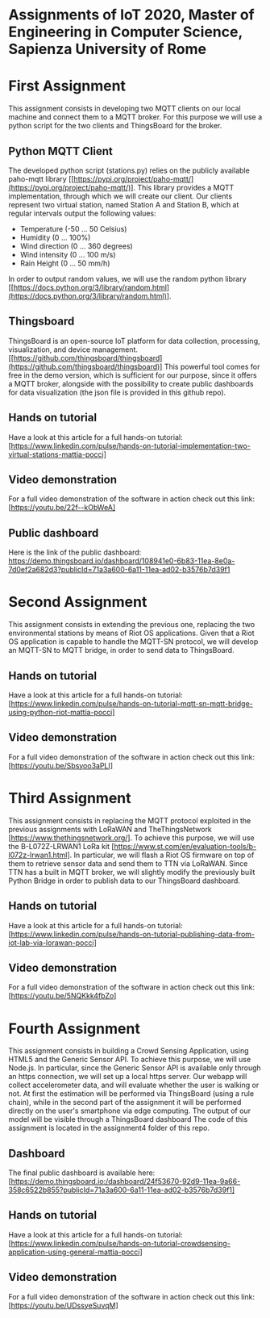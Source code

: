 # Assignments of IoT 2020, Master of Engineering in Computer Science, Sapienza University of Rome

# First Assignment
This assignment consists in developing two MQTT clients on our local machine and connect them to a MQTT broker. For this purpose we will use a python script for the two clients and ThingsBoard for the broker.
## Python MQTT Client
The developed python script (stations.py) relies on the publicly available paho-mqtt library [[https://pypi.org/project/paho-mqtt/](https://pypi.org/project/paho-mqtt/)]. This library provides a MQTT implementation, through which we will create our client.
Our clients represent two virtual station, named Station A and Station B, which at regular intervals output the following values:
- Temperature (-50 ... 50 Celsius)
- Humidity (0 ... 100%)
- Wind direction (0 ... 360 degrees)
- Wind intensity (0 ... 100 m/s)
- Rain Height (0 ... 50 mm/h)

In order to output random values, we will use the random python library [[https://docs.python.org/3/library/random.html](https://docs.python.org/3/library/random.html)].
## Thingsboard
ThingsBoard is an open-source IoT platform for data collection, processing, visualization, and device management. [[https://github.com/thingsboard/thingsboard](https://github.com/thingsboard/thingsboard)]
This powerful tool comes for free in the demo version, which is sufficient for our purpose, since it offers a MQTT broker, alongside with the possibility to create public dashboards for data visualization (the json file is provided in this github repo).
## Hands on tutorial
Have a look at this article for a full hands-on tutorial: [https://www.linkedin.com/pulse/hands-on-tutorial-implementation-two-virtual-stations-mattia-pocci]
## Video demonstration
For a full video demonstration of the software in action check out this link: [https://youtu.be/22f--kObWeA]
## Public dashboard
Here is the link of the public dashboard: https://demo.thingsboard.io/dashboard/108941e0-6b83-11ea-8e0a-7d0ef2a682d3?publicId=71a3a600-6a11-11ea-ad02-b3576b7d39f1

# Second Assignment
This assignment consists in extending the previous one, replacing the two environmental stations by means of Riot OS applications. Given that a Riot OS application is capable to handle the MQTT-SN protocol, we will develop an MQTT-SN to MQTT bridge, in order to send data to ThingsBoard.
## Hands on tutorial
Have a look at this article for a full hands-on tutorial: [https://www.linkedin.com/pulse/hands-on-tutorial-mqtt-sn-mqtt-bridge-using-python-riot-mattia-pocci]
## Video demonstration
For a full video demonstration of the software in action check out this link: [https://youtu.be/Sbsyoo3aPLI]

# Third Assignment
This assignment consists in replacing the MQTT protocol exploited in the previous assignments with LoRaWAN and TheThingsNetwork [https://www.thethingsnetwork.org/].
To achieve this purpose, we will use the B-L072Z-LRWAN1 LoRa kit [https://www.st.com/en/evaluation-tools/b-l072z-lrwan1.html]. In particular, we will flash a Riot OS firmware on top of them to retrieve sensor data and send them to TTN via LoRaWAN.
Since TTN has a built in MQTT broker, we will slightly modify the previously built Python Bridge in order to publish data to our ThingsBoard dashboard.
## Hands on tutorial
Have a look at this article for a full hands-on tutorial: [https://www.linkedin.com/pulse/hands-on-tutorial-publishing-data-from-iot-lab-via-lorawan-pocci]
## Video demonstration
For a full video demonstration of the software in action check out this link: [https://youtu.be/5NQKkk4fbZo]

# Fourth Assignment
This assignment consists in building a Crowd Sensing Application, using HTML5 and the Generic Sensor API.
To achieve this purpose, we will use Node.js. In particular, since the Generic Sensor API is available only through an https connection, we will set up a local https server.
Our webapp will collect accelerometer data, and will evaluate whether the user is walking or not. At first the estimation will be performed via ThingsBoard (using a rule chain), while in the second part of the assignment it will be performed directly on the user's smartphone via edge computing.
The output of our model will be visible through a ThingsBoard dashboard
The code of this assignment is located in the assignment4 folder of this repo.
## Dashboard
The final public dashboard is available here: [https://demo.thingsboard.io:/dashboard/24f53670-92d9-11ea-9a66-358c6522b855?publicId=71a3a600-6a11-11ea-ad02-b3576b7d39f1]
## Hands on tutorial
Have a look at this article for a full hands-on tutorial: [https://www.linkedin.com/pulse/hands-on-tutorial-crowdsensing-application-using-general-mattia-pocci]
## Video demonstration
For a full video demonstration of the software in action check out this link: [https://youtu.be/UDssyeSuvqM]
